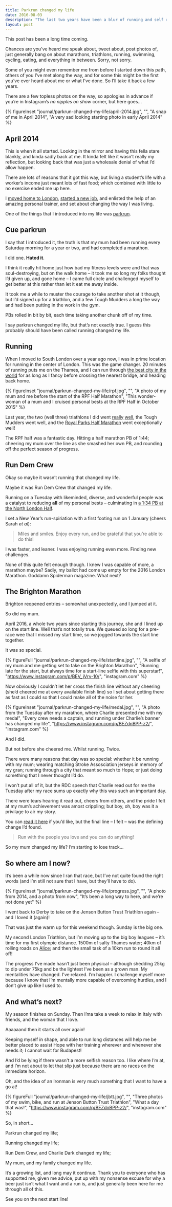 ```yaml
---
title: Parkrun changed my life
date: 2016-08-03
description: "The last two years have been a blur of running and self realisation, but simply put: my life has changed."
layout: post
---
```


This post has been a long time coming.

Chances are you’ve heard me speak about, tweet about, post photos of, just generally bang on about marathons, triathlons, running, swimming, cycling, eating, and everything in between. Sorry, not sorry.

Some of you might even remember me from before I started down this path, others of you I’ve met along the way, and for some this might be the first you’ve ever heard about me or what I’ve done. So I’ll take it back a few years.

There are a few topless photos on the way, so apologies in advance if you’re in Instagram’s _no nipples on show_ corner, but here goes…

{% figureInset
  "journal/parkrun-changed-my-life/april-2014.jpg",
  "",
  "A snap of me in April 2014",
  "A very sad looking starting photo in early April 2014"
%}

## April 2014

This is when it all started. Looking in the mirror and having this fella stare blankly, and kinda sadly back at me. It kinda felt like it wasn’t really my reflection, but looking back that was just a wholesale denial of what I’d allow happen.

There are lots of reasons that it got this way, but living a student’s life with a worker’s income just meant lots of fast food; which combined with little to no exercise ended me up here.

I [moved home to London](/journal/good-bye-reading/), [started a new job](/journal/new-stuff/), and enlisted the help of an amazing personal trainer, and set about changing the way I was living.

One of the things that I introduced into my life was [parkrun](http://www.parkrun.org.uk/).

## Cue parkrun

I say that I introduced it, the truth is that my mum had been running every Saturday morning for a year or two, and had completed a marathon.

I did one. __Hated it__.

I think it really hit home just how bad my fitness levels were and that was soul-destroying, but on the walk home – it took me so long my folks thought I’d given up, and gone home – I came full circle and challenged myself to get better at this rather than let it eat me away inside.

It took me a while to muster the courage to take another shot at it though, but I’d signed up for a triathlon, and a few Tough Mudders a long the way and had been putting in the work in the gym.

PBs rolled in bit by bit, each time taking another chunk off of my time.

I say parkrun changed my life, but that’s not exactly true. I guess this probably should have been called running changed my life.

## Running

When I moved to South London over a year ago now, I was in prime location for running in the center of London. This was the game changer. 20 minutes of running puts me on the Thames, and I can run through [the best city in the world](/journal/the-best-city/) for as long as I fancy before crossing the nearest bridge, and heading back home.

{% figureInset
  "journal/parkrun-changed-my-life/rpf.jpg",
  "",
  "A photo of my mum and me before the start of the RPF Half Marathon",
  "This wonder-woman of a mum and I cruised personal bests at the RPF Half in October 2015"
%}

Last year, the two (well three) triathlons I did went [really](/journal/triathlete/) [well](/journal/the-london-triathon/), the Tough Mudders went well, and the [Royal Parks Half Marathon](https://www.instagram.com/p/8tJztOP-yZ/?taken-by=robsterlini) went exceptionally well!

The RPF half was a fantastic day. Hitting a half marathon PB of 1:44; cheering my mum over the line as she smashed her own PB, and rounding off the perfect season of progress.

## Run Dem Crew

Okay so maybe it wasn’t running that changed my life.

Maybe it was Run Dem Crew that changed my life.

Running on a Tuesday with likeminded, diverse, and wonderful people was a catalyst to reducing __all__ of my personal bests – culminating in [a 1:34 <abbr title="personal best">PB</abbr> at the North London Half](https://www.instagram.com/p/BDLQv_iv-_m/?taken-by=robsterlini).

I set a New Year’s run-spiriation with a first footing run on 1 January (cheers Sarah _et al_):

> Miles and smiles. Enjoy every run, and be grateful that you’re able to do this!

I was faster, and leaner. I was enjoying running even more. Finding new challenges.

None of this quite felt enough though. I knew I was capable of more, a marathon maybe? Sadly, my ballot had come up empty for the 2016 London Marathon. Goddamn Spiderman magazine. What next?

## The Brighton Marathon

Brighton reopened entries – somewhat unexpectedly, and I jumped at it.

So did my mum.

April 2016, a whole two years since starting this journey, she and I lined up on the start line. Well that’s not totally true. We queued so long for a pre-race wee that I missed my start time, so we jogged towards the start line together.

It was so special.

{% figureFull
  "journal/parkrun-changed-my-life/startline.jpg",
  "",
  "A selfie of my mum and me getting set to take on the Brighton Marathon",
  "Running late for the start, but always time for a start-line selfie with this superstar!",
  "https://www.instagram.com/p/BEV_jVrv-10/",
  "instagram.com"
%}

Now obviously I couldn’t let her cross the finish line without any cheering (she’d cheered me at every available finish line) so I set about getting there as fast as I could so that I could make all of the noise for her.

{% figureInset
  "journal/parkrun-changed-my-life/medal.jpg",
  "",
  "A photo from the Tuesday after my marathon, where Charlie presented me with my medal",
  "Every crew needs a captain, and running under Charlie’s banner has changed my life",
  "https://www.instagram.com/p/BEZdnBPP-z2/",
  "instagram.com"
%}

And I did.

But not before she cheered me. Whilst running. Twice.

There were many reasons that day was so special: whether it be running with my mum; wearing matching Stroke Assosciation jerseys in memory of my gran; running through a city that meant so much to Hope; or just doing something that I never thought I’d do.

I won’t put all of it, but the RDC speech that Charlie read out for me the Tuesday after my race sums up exactly why this was such an important day.

There were tears hearing it read out, cheers from others, and the pride I felt at my mum’s achievement was amost crippling; but boy, oh, boy was it a privilage to air my story.

You can [read it here](https://docs.google.com/a/robsterlini.co.uk/document/d/1an8GzuGxGTZsvqJ7x0BMnZDeeRD8Gni7TzF0ryPMCCU/edit?usp=sharing) if you’d like, but the final line – I felt – was the defining change I’d found.

> Run with the people you love and you can do anything!

So my mum changed my life? I’m starting to lose track…

## So where am I now?

It’s been a while now since I ran that race, but I’ve not quite found the right words (and I’m still not sure that I have, but they’ll have to do).

{% figureInset
  "journal/parkrun-changed-my-life/progress.jpg",
  "",
  "A photo from 2014, and a photo from now",
  "It’s been a long way to here, and we’re not done&nbsp;yet"
%}

I went back to Derby to take on the Jenson Button Trust Triathlon again – and I loved it (again)!

That was just the warm up for this weekend though. Sunday is the big one.

My second London Triathlon, but I’m moving up to the big boy leagues – it’s time for my first olympic distance. 1500m of salty Thames water; 40km of rolling roads on [Alice](https://www.instagram.com/p/BGhNLCmv-9y/?taken-by=robsterlini); and then the small task of a 10km run to round it all off!

The progress I’ve made hasn’t just been physical – although shedding 25kg to dip under 75kg and be the lightest I’ve been as a grown man. My mentalities have changed. I’ve relaxed. I’m happier. I challenge myself more because I know that I’m mentally more capable of overcoming hurdles, and I don’t give up like I used to.

## And what’s next?

My season finishes on Sunday. Then I’ma take a week to relax in Italy with friends, and the woman that I love.

Aaaaaand then it starts all over again!

Keeping myself in shape, and able to run long distances will help me be better placed to assist Hope with her training wherever and whenever she needs it; I cannot wait for Budapest!

And I’d be lying if there wasn't a more selfish reason too. I like where I’m at, and I’m not about to let that slip just because there are no races on the immediate horizon.

Oh, and the idea of an Ironman is very much something that I want to have a go at!

{% figureFull
  "journal/parkrun-changed-my-life/jbtt.jpg",
  "",
  "Three photos of my swim, bike, and run at Jenson Button Trust Triathlon",
  "What a day that was!",
  "https://www.instagram.com/p/BEZdnBPP-z2/",
  "instagram.com"
%}

So, in short…

Parkrun changed my life;

Running changed my life;

Run Dem Crew, and Charlie Dark changed my life;

My mum, and my family changed my life.

It’s a growing list, and long may it continue. Thank you to everyone who has supported me, given me advice, put up with my nonsense excuse for why a beer just isn’t what I want and a run is, and just generally been here for me through all of this.

See you on the next start line!
